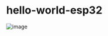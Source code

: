 # hello-world-esp32
![image](https://github.com/pavcorpapic/hello-world-esp32/assets/148006469/d16eae9c-8cd9-46ce-be16-fd6688f1aef7)
